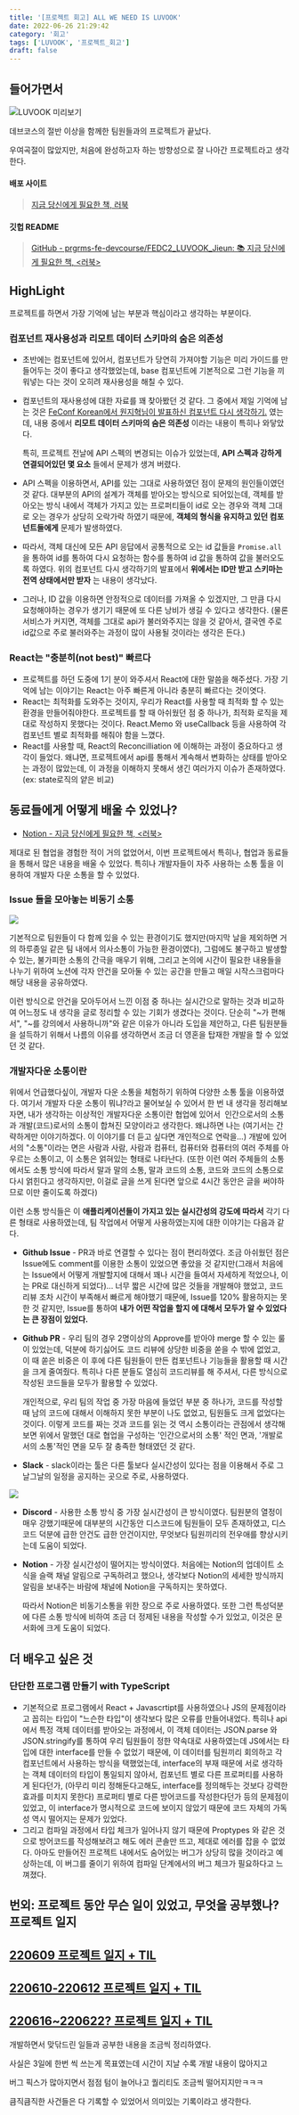 ```yaml
---
title: '[프로젝트 회고] ALL WE NEED IS LUVOOK'
date: 2022-06-26 21:29:42
category: '회고'
tags: ['LUVOOK', '프로젝트_회고']
draft: false
---
```


## 들어가면서

![](https://blog.kakaocdn.net/dn/p4UQI/btrFJlYEAQd/k6ra1jqSp8nbKzxlywcBu0/img.gif)LUVOOK 미리보기

데브코스의 절반 이상을 함께한 팀원들과의 프로젝트가 끝났다.

우여곡절이 많았지만, 처음에 완성하고자 하는 방향성으로 잘 나아간 프로젝트라고 생각한다.

#### 배포 사이트

> [지금 당신에게 필요한 책, 러북](https://luvook.netlify.app/)

#### 깃헙 README

> [GitHub - prgrms-fe-devcourse/FEDC2_LUVOOK_Jieun: 📚 지금 당신에게 필요한 책, <러북>](https://github.com/prgrms-fe-devcourse/FEDC2_LUVOOK_Jieun)

## HighLight

프로젝트를 하면서 가장 기억에 남는 부분과 핵심이라고 생각하는 부분이다.

### 컴포넌트 재사용성과 리모트 데이터 스키마의 숨은 의존성

- 초반에는 컴포넌트에 있어서, 컴포넌트가 당연히 가져야할 기능은 미리 가이드를 만들어두는 것이 좋다고 생각했었는데, base 컴포넌트에 기본적으로 그런 기능을 끼워넣는 다는 것이 오히려 재사용성을 해칠 수 있다.
- 컴포넌트의 재사용성에 대한 자료를 꽤 찾아봤던 것 같다. 그 중에서 제일 기억에 남는 것은 [FeConf Korean에서 원지혁님이 발표하신 컴포넌트 다시 생각하기.](https://www.youtube.com/watch?v=HYgKBvLr49c) 였는데, 내용 중에서 **리모트 데이터 스키마의 숨은 의존성** 이라는 내용이 특히나 와닿았다.

  특히, 프로젝트 전날에 API 스펙의 변경되는 이슈가 있었는데, **API 스펙과 강하게 연결되어있던 몇 요소** 들에서 문제가 생겨 버렸다.

- API 스펙을 이용하면서, API를 있는 그대로 사용하였던 점이 문제의 원인들이였던 것 같다. 대부분의 API의 설계가 객체를 받아오는 방식으로 되어있는데, 객체를 받아오는 방식 내에서 객체가 가지고 있는 프로퍼티들이 id로 오는 경우와 객체 그대로 오는 경우가 상당히 오락가락 하였기 때문에, **객체의 형식을 유지하고 있던 컴포넌트들에게** 문제가 발생하였다.
- 따라서, 객체 대신에 모든 API 응답에서 공통적으로 오는 id 값들을 `Promise.all` 을 통하여 id를 통하여 다시 요청하는 함수를 통하여 id 값을 통하여 값을 불러오도록 하였다. 위의 컴포넌트 다시 생각하기의 발표에서 **위에서는 ID만 받고 스키마는 전역 상태에서만 받자** 는 내용이 생각났다.
- 그러나, ID 값을 이용하면 안정적으로 데이터를 가져올 수 있겠지만, 그 만큼 다시 요청해야하는 경우가 생기기 때문에 또 다른 낭비가 생길 수 있다고 생각한다. (물론 서비스가 커지면, 객체를 그대로 api가 불러와주지는 않을 것 같아서, 결국엔 주로 id값으로 주로 불러와주는 과정이 많이 사용될 것이라는 생각은 든다.)

### React는 "충분히(not best)" 빠르다

- 프로젝트를 하던 도중에 1기 분이 와주셔서 React에 대한 말씀을 해주셨다. 가장 기억에 남는 이야기는 React는 아주 빠른게 아니라 충분히 빠르다는 것이엿다.
- React는 최적화를 도와주는 것이지, 우리가 React를 사용할 때 최적화 할 수 있는 환경을 만들어줘야한다. 프로젝트를 할 때 아쉬웠던 점 중 하나가, 최적화 로직을 제대로 작성하지 못했다는 것이다. React.Memo 와 useCallback 등을 사용하여 각 컴포넌트 별로 최적화를 해줘야 함을 느꼈다.
- React를 사용할 때, React의 Reconcilliation 에 이해하는 과정이 중요하다고 생각이 들었다. 왜냐면, 프로젝트에서 api를 통해서 계속해서 변화하는 상태를 받아오는 과정이 많았는데, 이 과정을 이해하지 못해서 생긴 여러가지 이슈가 존재하였다. (ex: state로직의 얕은 비교)

## 동료들에게 어떻게 배울 수 있었나?

- [Notion - 지금 당신에게 필요한 책, <러북>](https://prgrms.notion.site/f567b7542b3d4708be7827b91c74e4b6)

제대로 된 협업을 경험한 적이 거의 없었어서, 이번 프로젝트에서 특히나, 협업과 동료들을 통해서 많은 내용을 배울 수 있었다. 특히나 개발자들이 자주 사용하는 소통 툴을 이용하여 개발자 다운 소통을 할 수 있었다.

### Issue 들을 모아놓는 비동기 소통

![](https://blog.kakaocdn.net/dn/AlHd8/btrFOfcPVOL/PAWcaEtK1DJo3GJagdS3Q0/img.png)

기본적으로 팀원들이 다 함께 있을 수 있는 환경이기도 했지만(마지막 날을 제외하면 거의 하루종일 같은 팀 내에서 의사소통이 가능한 환경이였다), 그럼에도 불구하고 발생할 수 있는, 불가피한 소통의 간극을 매우기 위해, 그리고 논의에 시간이 필요한 내용들을 나누기 위하여 노션에 각자 안건을 모아둘 수 있는 공간을 만들고 매일 시작스크럼마다 해당 내용을 공유하였다.

이런 방식으로 안건을 모아두어서 느낀 이점 중 하나는 실시간으로 말하는 것과 비교하여 어느정도 내 생각을 글로 정리할 수 있는 기회가 생겼다는 것이다. 단순히 "~가 편해서", "~를 강의에서 사용하니까"와 같은 이유가 아니라 도입을 제안하고, 다른 팀원분들을 설득하기 위해서 나름의 이유를 생각하면서 조금 더 영혼을 탑재한 개발을 할 수 있었던 것 같다.

### 개발자다운 소통이란

위에서 언급했다싶이, 개발자 다운 소통을 체험하기 위하여 다양한 소통 툴을 이용하였다. 여기서 개발자 다운 소통이 뭐냐?라고 물어보실 수 있어서 한 번 내 생각을 정리해보자면, 내가 생각하는 이상적인 개발자다운 소통이란 협업에 있어서  인간으로서의 소통 과 개발(코드)로서의 소통이 합쳐진 모양이라고 생각한다. 왜냐하면 나는 (여기서는 간략하게만 이야기하겠다. 이 이야기를 더 듣고 싶다면 개인적으로 연락을...) 개발에 있어서의 "소통"이라는 면은 사람과 사람, 사람과 컴퓨터, 컴퓨터와 컴퓨터의 여러 주체를 아우르는 소통이고, 이 소통은 얽혀있는 형태로 나타난다. (또한 이런 여러 주체들의 소통에서도 소통 방식에 따라서 말과 말의 소통, 말과 코드의 소통, 코드와 코드의 소통으로 다시 얽힌다고 생각하지만, 이걸로 글을 쓰게 된다면 앞으로 4시간 동안은 글을 써야하므로 이만 줄이도록 하겠다)

이런 소통 방식들은 이 **애플리케이션들이 가지고 있는 실시간성의 강도에 따라서** 각기 다른 형태로 사용하였는데, 팀 작업에서 어떻게 사용하였는지에 대한 이야기는 다음과 같다.

- **Github Issue** \- PR과 바로 연결할 수 있다는 점이 편리하였다. 조금 아쉬웠던 점은 Issue에도 comment를 이용한 소통이 있었으면 좋았을 것 같지만(그래서 처음에는 Issue에서 어떻게 개발할지에 대해서 꽤나 시간을 들여서 자세하게 적었으나, 이는 PR로 대신하게 되었다)... 너무 짧은 시간에 많은 것들을 개발해야 했었고, 코드리뷰 조차 시간이 부족해서 빠르게 해야했기 때문에, Issue를 120% 활용하지는 못한 것 같지만, Issue를 통하여 **내가 어떤 작업을 할지 에 대해서 모두가 알 수 있었다는 큰 장점이 있었다.**
- **Github PR** \- 우리 팀의 경우 2명이상의 Approve를 받아야 merge 할 수 있는 룰이 있었는데, 덕분에 하기싫어도 코드 리뷰에 상당한 비중을 쏟을 수 밖에 없었고, 이 때 쏟은 비중은 이 후에 다른 팀원들이 만든 컴포넌트나 기능들을 활용할 때 시간을 크게 줄여줬다. 특히나 다른 분들도 열심히 코드리뷰를 해 주셔서, 다른 방식으로 작성된 코드들을 모두가 활용할 수 있었다.

  개인적으로, 우리 팀의 작업 중 가장 마음에 들었던 부분 중 하나가, 코드를 작성할 때 남의 코드에 대해서 이해하지 못한 부분이 나도 없었고, 팀원들도 크게 없었다는 것이다. 이렇게 코드를 짜는 것과 코드를 읽는 것 역시 소통이라는 관점에서 생각해보면 위에서 말했던 대로 협업을 구성하는 '인간으로서의 소통' 적인 면과, '개발로서의 소통'적인 면을 모두 잘 충족한 형태였던 것 같다.

- **Slack** \- slack이라는 툴은 다른 툴보다 실시간성이 있다는 점을 이용해서 주로 그날그날의 일정을 공지하는 곳으로 주로, 사용하였다.

![](https://blog.kakaocdn.net/dn/bnz31G/btrFVhUPxlE/wudItdoWyzLR7knWncmjj1/img.png)

- **Discord** \- 사용한 소통 방식 중 가장 실시간성이 큰 방식이였다. 팀원분의 열정이 매우 강했기때문에 대부분의 시간동안 디스코드에 팀원들이 모두 존재하였고, 디스코드 덕분에 급한 안건도 급한 안건이지만, 무엇보다 팀원끼리의 전우애를 향상시키는데 도움이 되었다.
- **Notion** \- 가장 실시간성이 떨어지는 방식이였다. 처음에는 Notion의 업데이트 소식을 슬랙 채널 알림으로 구독하려고 했으나, 생각보다 Notion의 세세한 방식까지 알림을 보내주는 바람에 채널에 Notion을 구독하지는 못하였다.

  따라서 Notion은 비동기소통을 위한 장으로 주로 사용하였다. 또한 그런 특성덕분에 다른 소통 방식에 비하여 조금 더 정제된 내용을 작성할 수가 있었고, 이것은 문서화에 크게 도움이 되었다.

## 더 배우고 싶은 것

### 단단한 프로그램 만들기 with TypeScript

- 기본적으로 프로그램에서 React + Javascrtipt를 사용하였으나 JS의 문제점이라고 꼽히는 타입이 "느슨한 타입"이 생각보다 많은 오류를 만들어내었다. 특히나 api에서 특정 객체 데이터를 받아오는 과정에서, 이 객체 데이터는 JSON.parse 와 JSON.stringify를 통하여 우리 팀원들이 정한 약속대로 사용하였는데 JS에서는 타입에 대한 interface를 만들 수 없었기 때문에, 이 데이터를 팀원끼리 회의하고 각 컴포넌트에서 사용하는 방식을 택했었는데, interface의 부재 때문에 서로 생각하는 객체 데이터의 타입이 통일되지 않아서, 컴포넌트 별로 다른 프로퍼티를 사용하게 된다던가, (아무리 미리 정해둔다고해도, interface를 정의해두는 것보다 강력한 효과를 미치지 못한다) 프로퍼티 별로 다른 방어코드를 작성한다던가 등의 문제점이 있었고, 이 interface가 명시적으로 코드에 보이지 않았기 때문에 코드 자체의 가독성 역시 떨어지는 문제가 있었다.
- 그리고 컴파일 과정에서 타입 체크가 일어나지 않기 때문에 Proptypes 와 같은 것으로 방어코드를 작성해보려고 해도 에러 콘솔만 뜨고, 제대로 에러를 잡을 수 없었다. 아마도 만들어진 프로젝트 내에서도 숨어있는 버그가 상당히 많을 것이라고 예상하는데, 이 버그를 줄이기 위하여 컴파일 단계에서의 버그 체크가 필요하다고 느껴졌다.

## 번외: 프로젝트 동안 무슨 일이 있었고, 무엇을 공부했나? 프로젝트 일지

## [220609 프로젝트 일지 + TIL](https://dar-jeeling.github.io/Project/220609-%ED%94%84%EB%A1%9C%EC%A0%9D%ED%8A%B8-%EC%9D%BC%EC%A7%80-TIL/)

## [220610-220612 프로젝트 일지 + TIL](https://dar-jeeling.github.io/Project/220610-220612-%ED%94%84%EB%A1%9C%EC%A0%9D%ED%8A%B8-%EC%9D%BC%EC%A7%80-TIL/)

## [220616~220622? 프로젝트 일지 + TIL](https://dar-jeeling.github.io/Project/220616-220622-%ED%94%84%EB%A1%9C%EC%A0%9D%ED%8A%B8-%EC%9D%BC%EC%A7%80-TIL/)

개발하면서 맞닦드린 일들과 공부한 내용을 조금씩 정리하였다.

사실은 3일에 한번 씩 쓰는게 목표였는데 시간이 지날 수록 개발 내용이 많아지고

버그 픽스가 많아지면서 점점 텀이 늘어나고 퀄리티도 조금씩 떨어지지만ㅋㅋㅋ

큼직큼직한 사건들은 다 기록할 수 있었어서 의미있는 기록이라고 생각한다.
